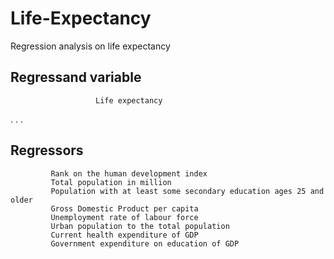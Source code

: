 # Life-Expectancy
Regression analysis on life expectancy 
## Regressand variable 
                       Life expectancy 
.
.
.
## Regressors  
             Rank on the human development index
             Total population in million
             Population with at least some secondary education ages 25 and older
             Gross Domestic Product per capita
             Unemployment rate of labour force
             Urban population to the total population
             Current health expenditure of GDP
             Government expenditure on education of GDP
